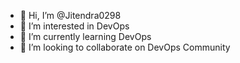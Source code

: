 - 👋 Hi, I’m @Jitendra0298
- 👀 I’m interested in DevOps
- 🌱 I’m currently learning DevOps 
- 💞️ I’m looking to collaborate on DevOps Community


<!---
Jitendra0298/Jitendra0298 is a ✨ special ✨ repository because its `README.md` (this file) appears on your GitHub profile.
You can click the Preview link to take a look at your changes.
--->
